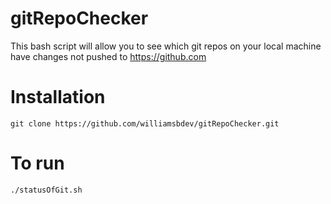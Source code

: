 gitRepoChecker
==============

This bash script will allow you to see which git repos on your local machine have changes not pushed to https://github.com

# Installation

`git clone https://github.com/williamsbdev/gitRepoChecker.git`

# To run

`./statusOfGit.sh`
